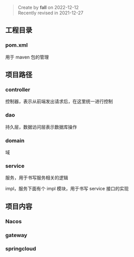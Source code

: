 > Create by **fall** on 2022-12-12<br/>
> Recently revised in 2021-12-27

## 工程目录

### pom.xml

用于 maven 包的管理



## 项目路径

### controller

控制器，表示从前端发出请求后，在这里统一进行控制



### dao

持久层，数据访问层表示数据库操作



### domain

域



### service

服务，用于书写服务相关的逻辑

impl，服务下面有个 impl 模块，用于书写 service 接口的实现

## 项目内容

### Nacos

### gateway

### springcloud